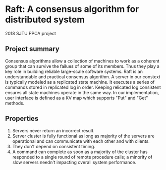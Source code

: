 # Raft: A consensus algorithm for distributed system
2018 SJTU PPCA project

## Project summary 
Consensus algorithms allow a collection of machines to work as a coherent group that can survive the failues of some of its members. Thus they play a key role in building reliable large-scale software systems. Raft is an understandable and practical consensus algorithm. 
A server in our constext is typically modeled as a replicated state machine. It executes a series of commands stored in replicated log in order. Keeping relicated log consistent ensures all state machines operate in the same way. 
In our implementation, user interface is defined as a KV map which supports "Put" and "Get" methods. 

## Properties
1. Servers never return an incorrect result. 
2. Server cluster is fully functional as long as majority of the servers are operational and can communicate with each other and with clients. 
3. They don't depend on consistent timing. 
4. A command can complete as soon as a majority of the cluster has responded to a single round of remote procedure calls; a minority of slow servers needn't impacting overall system performance. 